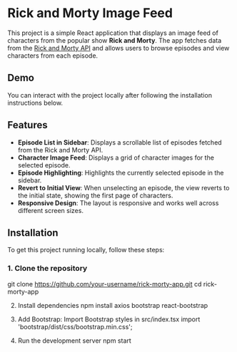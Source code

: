 # Rick and Morty Image Feed

This project is a simple React application that displays an image feed of characters from the popular show **Rick and Morty**. The app fetches data from the [Rick and Morty API](https://rickandmortyapi.com/) and allows users to browse episodes and view characters from each episode.

## Demo

You can interact with the project locally after following the installation instructions below.

## Features

- **Episode List in Sidebar**: Displays a scrollable list of episodes fetched from the Rick and Morty API.
- **Character Image Feed**: Displays a grid of character images for the selected episode.
- **Episode Highlighting**: Highlights the currently selected episode in the sidebar.
- **Revert to Initial View**: When unselecting an episode, the view reverts to the initial state, showing the first page of characters.
- **Responsive Design**: The layout is responsive and works well across different screen sizes.

## Installation

To get this project running locally, follow these steps:

### 1. Clone the repository

git clone https://github.com/your-username/rick-morty-app.git
cd rick-morty-app

2. Install dependencies
   npm install axios bootstrap react-bootstrap
   
3. Add Bootstrap: Import Bootstrap styles in src/index.tsx
   import 'bootstrap/dist/css/bootstrap.min.css';

4. Run the development server
   npm start
